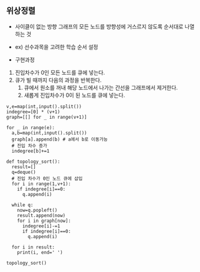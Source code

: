 ## 위상정렬
- 사이클이 없는 방향 그래프의 모든 노드를 방향성에 거스르지 않도록 순서대로 나열하는 것
- ex) 선수과목을 고려한 학습 순서 설정

- 구현과정
1. 진입차수가 0인 모든 노드를 큐에 넣는다.
2. 큐가 빌 때까지 다음의 과정을 반복한다.
    1. 큐에서 원소를 꺼내 해당 노드에서 나가는 간선을 그래프에서 제거한다.
    2. 새롭게 진입차수가 0이 된 노드를 큐에 넣는다.

```
v,e=map(int,input().split())
indegree=[0] * (v+1)
graph=[[] for _ in range(v+1)]

for _ in range(e):
  a,b=map(int,input().split())
  graph[a].append(b) # a에서 b로 이동가능
  # 진입 차수 증가
  indegree[b]+=1

def topology_sort():
  result=[]
  q=deque()
  # 진입 차수가 0인 노드 큐에 삽입
  for i in range(1,v+1):
    if indegree[i]==0:
      q.append(i)

  while q:
    now=q.popleft()
    result.append(now)
    for i in graph[now]:
      indegree[i]-=1
      if indegree[i]==0:
        q.append(i)

  for i in result:
    print(i, end=' ')

topology_sort()
```
